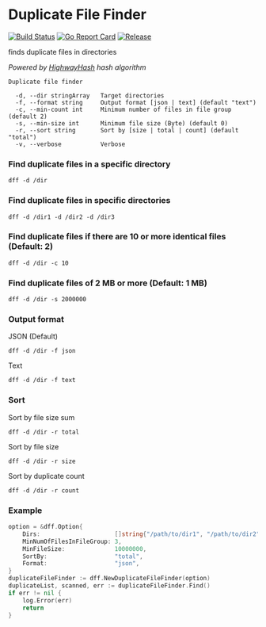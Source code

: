 # Duplicate File Finder

[![Build Status](https://travis-ci.com/devplayg/dff.svg?branch=master)](https://travis-ci.com/devplayg/dff)
[![Go Report Card](https://goreportcard.com/badge/github.com/devplayg/dff)](https://goreportcard.com/report/github.com/devplayg/dff)
[![Release](https://img.shields.io/github/release/devplayg/dff.svg)](https://github.com/devplayg/dff/releases)

finds duplicate files in directories

*Powered by [HighwayHash](https://github.com/google/highwayhash) hash algorithm*

    Duplicate file finder
    
      -d, --dir stringArray   Target directories
      -f, --format string     Output format [json | text] (default "text")
      -c, --min-count int     Minimum number of files in file group (default 2)
      -s, --min-size int      Minimum file size (Byte) (default 0)
      -r, --sort string       Sort by [size | total | count] (default "total")
      -v, --verbose           Verbose


### Find duplicate files in a specific directory 

    dff -d /dir
    
### Find duplicate files in specific directories

    dff -d /dir1 -d /dir2 -d /dir3
    
### Find duplicate files if there are 10 or more identical files (Default: 2)

    dff -d /dir -c 10
    
### Find duplicate files of 2 MB or more (Default: 1 MB)

    dff -d /dir -s 2000000 
    
### Output format

JSON (Default)
    
    dff -d /dir -f json

Text
    
    dff -d /dir -f text

### Sort

Sort by file size sum

    dff -d /dir -r total

Sort by file size
 
    dff -d /dir -r size
    
Sort by duplicate count    
    
    dff -d /dir -r count
    
### Example

```go
option = &dff.Option{
    Dirs:                     []string{"/path/to/dir1", "/path/to/dir2"},
    MinNumOfFilesInFileGroup: 3,
    MinFileSize:              10000000,
    SortBy:                   "total",
    Format:                   "json",
}
duplicateFileFinder := dff.NewDuplicateFileFinder(option)
duplicateList, scanned, err := duplicateFileFinder.Find()
if err != nil {
    log.Error(err)
    return
}
```